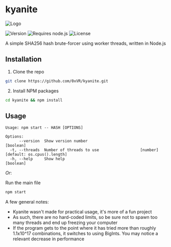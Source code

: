 # kyanite
![Logo](https://repository-images.githubusercontent.com/315076796/79043a00-42eb-11eb-8bf2-7920cd8efc66)

![Version](https://img.shields.io/github/package-json/v/xVyre/kyanite)
![Requires node.js](https://img.shields.io/badge/requires%20node.js-%3E%3D14-yellowgreen)
![License](https://img.shields.io/github/license/xVyre/kyanite)

A simple SHA256 hash brute-forcer using worker threads, written in Node.js

## Installation

1. Clone the repo

```sh
git clone https://github.com/0xVR/kyanite.git
```

2. Install NPM packages

```sh
cd kyanite && npm install
```

## Usage

```
Usage: npm start -- HASH [OPTIONS]

Options:
      --version  Show version number                                   [boolean]
  -t, --threads  Number of threads to use                  [number] [default: os.cpus().length]
  -h, --help     Show help                                             [boolean]
```

_Or_:

Run the main file

```sh
npm start
```

A few general notes:

- Kyanite wasn't made for practical usage, it's more of a fun project
- As such, there are no hard-coded limits, so be sure not to spawn too many threads and end up freezing your computer
- If the program gets to the point where it has tried more than roughly 1.1x10^17 combinations, it switches to using BigInts. You may notice a relevant decrease in performance
